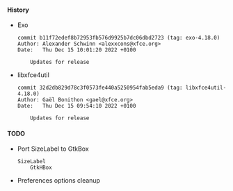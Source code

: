 #### History

* Exo

    ```
    commit b11f72edef8b72953fb576d9925b7dc06dbd2723 (tag: exo-4.18.0)
    Author: Alexander Schwinn <alexxcons@xfce.org>
    Date:   Thu Dec 15 10:01:20 2022 +0100

        Updates for release
    ```

* libxfce4util


    ```
    commit 32d2db829d78c3f0573fe440a5250954fab5eda9 (tag: libxfce4util-4.18.0)
    Author: Gaël Bonithon <gael@xfce.org>
    Date:   Thu Dec 15 09:54:10 2022 +0100

        Updates for release
    ```



#### TODO

* Port SizeLabel to GtkBox
    
    ```
    SizeLabel
        GtkHBox
    ```

* Preferences options cleanup

<property name="last-details-view-column-widths" type="string"
value="50,123,50,50,347,50,50,73,50,91"/>

<!--
metadata

gboolean directory_specific_settings;
thunar_file_get_metadata_setting()

HAVE_LINUX

CTYPE_H
ERRNO_H
FCNTL_H
GRP_H
LIMITS_H
LOCALE_H
MEMORY_H
PATHS_H
PWD_H
SCHED_H
SIGNAL_H
STDARG_H
STDLIB_H
STRING_H
SYS_MMAN_H
SYS_PARAM_H
SYS_STAT_H
SYS_TIME_H
SYS_TYPES_H
SYS_UIO_H
SYS_WAIT_H
TIME_H

AC_FUNC_MMAP()
-->



